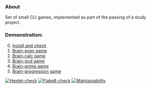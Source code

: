 ### About
Set of small CLI games, implemented as part of the passing of a study project.

### Demonstration:

0. [Install and check](https://asciinema.org/a/K07Q7XPxvl7rkbsC2wmBIxj0D)
1. [Brain-even game](https://asciinema.org/a/Yqf5tMxJWDIdBe4zDGQk4JC3C)
2. [Brain-calc game](https://asciinema.org/a/z8kROwk8p1xKzCwUbEmayrDRa)
3. [Brain-gcd game](https://asciinema.org/a/Zy3EKwrP5WINcy03zbHDaFMWj)
4. [Brain-prime game](https://asciinema.org/a/Gtnsy7FwGL6QjLX0lwUNV6REK)
5. [Brain-progression game]( https://asciinema.org/a/MQOlzJeeBxE1bwZfTh33Yc6JY)


[![Hexlet-check](https://github.com/yrpol/python-project-lvl1/workflows/hexlet-check/badge.svg)](https://github.com/yrpol/python-project-lvl1/actions)
[![Flake8-check](https://github.com/yrpol/python-project-lvl1/workflows/flake8-check/badge.svg)](https://github.com/yrpol/python-project-lvl1/actions)
[![Maintainability](https://api.codeclimate.com/v1/badges/e9d8fedd34db2499516f/maintainability)](https://codeclimate.com/github/yrpol/python-project-lvl1/maintainability)
